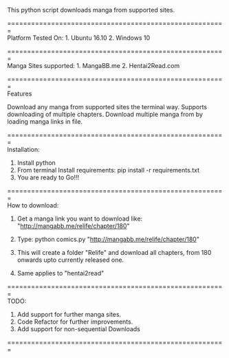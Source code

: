 This python script downloads manga from supported sites. 
 
=======================================================  
Platform Tested On: 
    1. Ubuntu 16.10
    2. Windows 10
 
=======================================================  
Manga Sites supported: 
    1. MangaBB.me 
    2. Hentai2Read.com 
 
=======================================================  
Features 
 
  Download any manga from supported sites the terminal 
way. Supports downloading of multiple chapters. 
  Download multiple manga from by loading manga links in 
file. 
 
=======================================================  
Installation: 
 
1. Install python 
2. From terminal Install requirements: 
    pip install -r requirements.txt 
3. You are ready to Go!!! 
 
=======================================================  
How to download: 
 
1. Get a manga link you want to download like: 
    "http://mangabb.me/relife/chapter/180" 
 
2. Type: 
    python comics.py "http://mangabb.me/relife/chapter/180" 
 
3. This will create a folder "Relife" and download all 
chapters, from 180 onwards upto currently released one. 
 
4. Same applies to "hentai2read" 
 
=======================================================  
TODO: 
 
1. Add support for further manga sites. 
2. Code Refactor for further improvements. 
3. Add support for non-sequential Downloads 

======================================================= 
